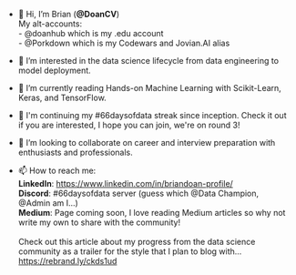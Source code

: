 - 👋 Hi, I’m Brian (**@DoanCV**)
<br> My alt-accounts:
<br>    - @doanhub which is my .edu account 
<br>    - @Porkdown which is my Codewars and Jovian.AI alias 

- 👀 I’m interested in the data science lifecycle from data engineering to model deployment.
- 🌱 I’m currently reading Hands-on Machine Learning with Scikit-Learn, Keras, and TensorFlow.
- 🎉 I'm continuing my #66daysofdata streak since inception. Check it out if you are interested, I hope you can join, we're on round 3!
- 💞️ I’m looking to collaborate on career and interview preparation with enthusiasts and professionals.

- 📫 How to reach me: 
<br> **LinkedIn**: https://www.linkedin.com/in/briandoan-profile/ 
<br> **Discord**: #66daysofdata server (guess which @Data Champion, @Admin am I...) 
<br> **Medium**: Page coming soon, I love reading Medium articles so why not write my own to share with the community! <br> <br> Check out this article about my progress from the data science community as a trailer for the style that I plan to blog with... https://rebrand.ly/ckds1ud

<!---
DoanCV/DoanCV is a ✨ special ✨ repository because its `README.md` (this file) appears on your GitHub profile.
You can click the Preview link to take a look at your changes.
--->
